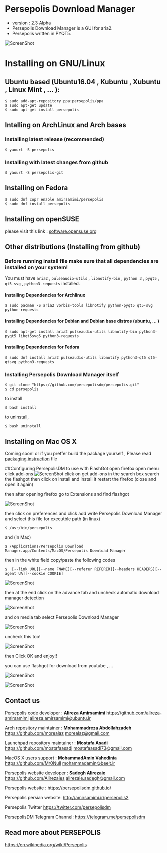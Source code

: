 Persepolis Download Manager 
=============
+ version : 2.3 Alpha
+ Persepolis Download Manager is a GUI for aria2.
+ Persepolis written in PYQT5.


![ScreenShot](http://s1.picofile.com/file/8264685926/persepolis.jpg)



# Installing on GNU/Linux
## Ubuntu based (Ubuntu16.04 , Kubuntu , Xubuntu , Linux Mint , ... ):

	$ sudo add-apt-repository ppa:persepolis/ppa
	$ sudo apt-get update
	$ sudo apt-get install persepolis


## Intalling on ArchLinux and Arch bases
### Installing latest release (recommended)

    $ yaourt -S persepolis

### Installing with latest changes from github

	$ yaourt -S persepolis-git
	
## Installing on Fedora

	$ sudo dnf copr enable amirsamimi/persepolis
	$ sudo dnf install persepolis

## Installing on openSUSE

please visit this link : [software.opensuse.org](https://software.opensuse.org/download.html?project=home%3Ahayyan71&package=persepolis)




## Other distributions (Installing from github)
### Before running install file make sure that all dependencies are installed on your system!
You must have `aria2` , `pulseaudio-utils` , `libnotify-bin` , `python 3` , `pyqt5` , `qt5-svg` , `python3-requests` installed.

#### Installing Dependencies for Archlinux

    $ sudo pacman -S aria2 vorbis-tools libnotify python-pyqt5 qt5-svg python-requests

#### Installing Dependencies for Debian and Debian base distros (ubuntu, ... )

    $ sudo apt-get install aria2 pulseaudio-utils libnotify-bin python3-pyqt5 libqt5svg5 python3-requests

#### Installing Dependencies for Fedora

    $ sudo dnf install aria2 pulseaudio-utils libnotify python3-qt5 qt5-qtsvg python3-requests



### Installing Persepolis Download Manager itself

    $ git clone "https://github.com/persepolisdm/persepolis.git" 
    $ cd persepolis

to install

    $ bash install 

to uninstall,

    $ bash uninstall


## Installing on Mac OS X
Coming soon!
or if you preffer build the package yourself , Please read [packaging instruction](https://github.com/persepolisdm/persepolis/blob/master/how_to_package_for_mac.md) file 




##Configuring PersepolisDM to use with FlashGot
open firefox
open menu
click add-ons
![ScreenShot](http://s9.picofile.com/file/8269073968/addons.jpg)
click on get add-ons
in the search box search the flashgot
then click on install and install it
restart the firefox (close and open it again)

then after opening firefox go to Extensions and find flashgot

![ScreenShot](http://s9.picofile.com/file/8269074242/prefrences.jpg)

then click on preferences and click add
write Persepolis Download Manager and select this file for executble path (in linux)

	$ /usr/bin/persepolis

and (in Mac)

    $ /Applications/Persepolis Download Manager.app/Contents/MacOS/Persepolis Download Manager 

then in the white field copy/paste the following codes

	$  [--link URL][--name FNAME][--referer REFERER][--headers HEADERS][--agent UA][--cookie COOKIE]

![ScreenShot](http://s1.picofile.com/file/8264685818/flashgot1.png)

then at the end click on the advance tab and uncheck automatic download manager detection

![ScreenShot](http://s9.picofile.com/file/8269073134/flashgot4.jpg)

and on media tab select Persepolis Download Manager

![ScreenShot](http://s9.picofile.com/file/8269073384/flashgot3.jpg)

uncheck this too!

![ScreenShot](http://s8.picofile.com/file/8269073684/flashgot2.jpg)

then Click OK and enjoy!!

you can use flashgot for download from youtube , ...

![ScreenShot](http://s9.picofile.com/file/8269074434/mediafire_download.jpg)

![ScreenShot](http://s8.picofile.com/file/8269074500/youtube_download.jpg)



## Contact us
Persepolis code developer : **Alireza Amirsamimi**
https://github.com/alireza-amirsamimi
alireza.amirsamimi@ubuntu.ir

Arch repository maintainer : **Mohammadreza Abdollahzadeh**
https://github.com/morealaz
morealaz@gmail.com

Launchpad repository maintainer : **Mostafa Asadi**
https://github.com/mostafaasadi
mostafaasadi73@gmail.com

MacOS X users support : **MohammadAmin Vahedinia**
https://github.com/Mr0Null
mohammadamin@beeit.ir


Persepolis website developer : **Sadegh Alirezaie**
https://github.com/Alirezaies
alirezaie.sadegh@gmail.com

Persepolis website :
https://persepolisdm.github.io/

Persepolis persian website:
http://amirsamimi.ir/persepolis2

Persepolis Twitter
https://twitter.com/persepolisdm

PersepolisDM Telegram Channel:
https://telegram.me/persepolisdm

## Read more about PERSEPOLIS
https://en.wikipedia.org/wiki/Persepolis
